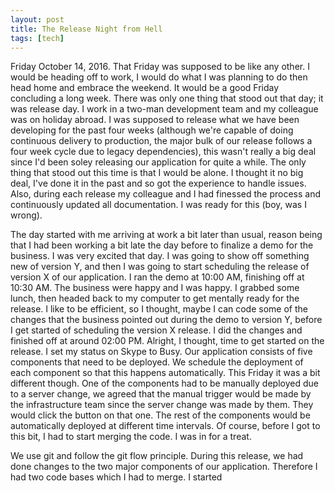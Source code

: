 ```yaml
---
layout: post
title: The Release Night from Hell
tags: [tech]
---
```

Friday October 14, 2016. That Friday was supposed to be like any other. I would be heading off to work, I would do what I was planning to do then head home and embrace the weekend. It would be a good Friday concluding a long week. There was only one thing that stood out that day; it was release day. I work in a two-man development team and my colleague was on holiday abroad. I was supposed to release what we have been developing for the past four weeks (although we're capable of doing continuous delivery to production, the major bulk of our release follows a four week cycle due to legacy dependencies), this wasn't really a big deal since I'd been soley releasing our application for quite a while. The only thing that stood out this time is that I would be alone. I thought it no big deal, I've done it in the past and so got the experience to handle issues. Also, during each release my colleague and I had finessed the process and continuously updated all documentation. I was ready for this (boy, was I wrong).

The day started with me arriving at work a bit later than usual, reason being that I had been working a bit late the day before to finalize a demo for the business. I was very excited that day. I was going to show off something new of version Y, and then I was going to start scheduling the release of version X of our application. I ran the demo at 10:00 AM, finishing off at 10:30 AM. The business were happy and I was happy. I grabbed some lunch, then headed back to my computer to get mentally ready for the release. I like to be efficient, so I thought, maybe I can code some of the changes that the business pointed out during the demo to version Y, before I get started of scheduling the version X release. I did the changes and finished off at around 02:00 PM. Alright, I thought, time to get started on the release. I set my status on Skype to Busy. Our application consists of five components that need to be deployed. We schedule the deployment of each component so that this happens automatically. This Friday it was a bit different though. One of the components had to be manually deployed due to a server change, we agreed that the manual trigger would be made by the infrastructure team since the server change was made by them. They would click the button on that one. The rest of the components would be automatically deployed at different time intervals. Of course, before I got to this bit, I had to start merging the code. I was in for a treat.

We use git and follow the git flow principle. During this release, we had done changes to the two major components of our application. Therefore I had two code bases which I had to merge. I started 